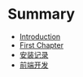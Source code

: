 # Summary

* [Introduction](README.md)
* [First Chapter](chapter1.md)
* [安装记录](an-zhuang-ji-lu.md)
* [前端开发](frontend.md)



